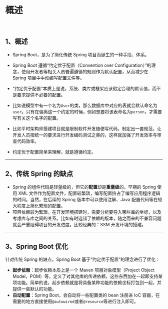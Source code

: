 # 概述

<br/>

## 1、概述

- Spring Boot，是为了简化传统 Spring 项目而诞生的一种手段、体系。
- Spring Boot 遵循“约定优于配置（Convention over Configuration）”的理念，使用开发者等相关人员普遍遵循的规则作为默认配置，从而减少在 Spring 项目中手动编写配置文件等。



- “约定优于配置”本质上是说，系统、类库或框架应该假定合理的默认值，而不是要求提供不必要的配置。
- 比如说模型中有一个名为`User`的类，那么数据库中对应的表就会默认命名为`user`。只有在偏离这一个约定的时候，例如想要将该表命名为`person`，才需要写有关这个名字的配置。
- 比如平时架构师搭建项目就是限制软件开发随便写代码，制定出一套规范，让开发人员按统一的要求进行开发编码测试之类的，这样就加强了开发效率与审查代码效率。
- 约定优于配置简单来理解，就是遵循约定。

---

## 2、传统 Spring 的缺点

- Spring 的组件代码是轻量级的，但它的**配置**却是**重量级**的。早期的 Spring 使用 XML 文件作为配置文件，配置较繁琐，编写配置挤占了编写应用程序逻辑的时间。当然，在后续的 Spring 版本中可以使用注解、Java 配置代码等在较大程度上简化繁琐的配置。
- 项目依赖较为繁琐。在开发环境搭建时，需要分析要导入哪些库的坐标，以及考虑库与库之间的关系。比如有时选错了依赖的版本，随之而来的不兼容问题就会严重阻碍项目的开发进度。比较经典的：SSM 开发环境的搭建。

---

## 3、Spring Boot 优化

针对传统 Spring 的缺点，Spring Boot 基于“约定优于配置”的理念进行了优化：

- **起步依赖**：起步依赖本质上是一个 Maven 项目对象模型（Project Object Model，POM）等，定义了对其他库的传递依赖，这些东西加在一起即支持某项功能。简单的说，起步依赖就是将具备某种功能的依赖坐标打包到一起，并提供一些默认的功能。
- **自动配置**：Spring Boot，会自动将一些配置类的 bean 注册进 IoC 容器，在需要的地方直接使用`@autowired`或者`@resource`等进行注入即可。
